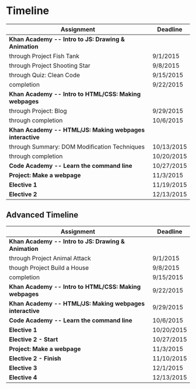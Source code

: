 # Timeline

| Assignment        | Deadline |
| ----------------- |--------- |
| **Khan Academy -- Intro to JS: Drawing & Animation** | |	
| through Project Fish Tank | 9/1/2015 |
| through Project Shooting Star | 9/8/2015 |
| through Quiz: Clean Code |	9/15/2015 |
| completion | 9/22/2015 |
| **Khan Academy -- Intro to HTML/CSS: Making webpages** | |
| through Project: Blog	| 9/29/2015 |
| through completion |	10/6/2015 |
| **Khan Academy -- HTML/JS: Making webpages interactive** | |
| through Summary: DOM Modification Techniques |	10/13/2015 |
| through completion |	10/20/2015 |
| **Code Academy -- Learn the command line** |	10/27/2015 |
| **Project: Make a webpage** |	11/3/2015 |
| **Elective 1** |	11/19/2015 |
| **Elective 2** |	12/13/2015 |


## Advanced Timeline
| Assignment        | Deadline |
| ----------------- |--------- |
| **Khan Academy -- Intro to JS: Drawing & Animation** | |		
| through Project Animal Attack	| 9/1/2015 |
| though Project Build a House |	9/8/2015 | 
| completion | 9/15/2015 |
| **Khan Academy -- Intro to HTML/CSS: Making webpages** | 9/22/2015 |
| **Khan Academy -- HTML/JS: Making webpages interactive** | 9/29/2015 |
| **Code Academy -- Learn the command line** |	10/6/2015 |
| **Elective 1**	| 10/20/2015
| **Elective 2 - Start**	|	10/27/2015 |
| **Project: Make a webpage** |	11/3/2015 |
| **Elective 2 - Finish**	 |	11/10/2015 |
| **Elective 3**	|	12/1/2015 |
| **Elective 4** | 	12/13/2015 |



